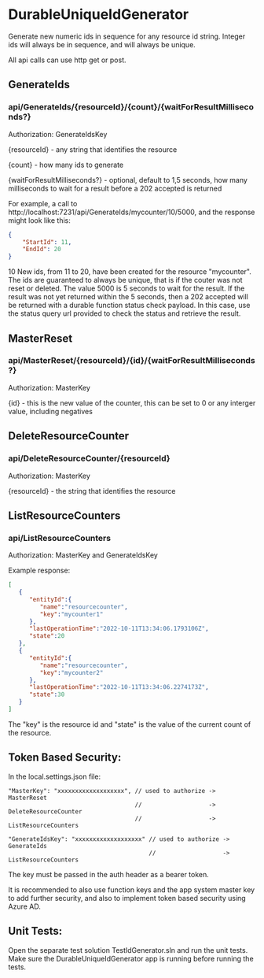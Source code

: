 # DurableUniqueIdGenerator
Generate new numeric ids in sequence for any resource id string. Integer ids will always be in sequence, and will always be unique.

All api calls can use http get or post.

## GenerateIds

### api/GenerateIds/{resourceId}/{count}/{waitForResultMilliseconds?}

Authorization: GenerateIdsKey

{resourceId} - any string that identifies the resource

{count} - how many ids to generate

{waitForResultMilliseconds?} - optional, default to 1,5 seconds, how many milliseconds to wait for a result before a 202 accepted is returned

For example, a call to http://localhost:7231/api/GenerateIds/mycounter/10/5000, and the response might look like this:
```json
{
    "StartId": 11,
    "EndId": 20
}
```
10 New ids, from 11 to 20, have been created for the resource "mycounter". The ids are guaranteed to always be unique, that is if the couter was not reset or deleted. The value 5000 is 5 seconds to wait for the result. If the result was not yet returned within the 5 seconds, then a 202 accepted will be returned with a durable function status check payload. In this case, use the status query url provided to check the status and retrieve the result.

## MasterReset

### api/MasterReset/{resourceId}/{id}/{waitForResultMilliseconds?}

Authorization: MasterKey

{id} - this is the new value of the counter, this can be set to 0 or any interger value, including negatives

## DeleteResourceCounter

### api/DeleteResourceCounter/{resourceId}

Authorization: MasterKey

{resourceId} - the string that identifies the resource

## ListResourceCounters

### api/ListResourceCounters

Authorization: MasterKey and GenerateIdsKey

Example response:
```json
[
   {
      "entityId":{
         "name":"resourcecounter",
         "key":"mycounter1"
      },
      "lastOperationTime":"2022-10-11T13:34:06.1793106Z",
      "state":20
   },
   {
      "entityId":{
         "name":"resourcecounter",
         "key":"mycounter2"
      },
      "lastOperationTime":"2022-10-11T13:34:06.2274173Z",
      "state":30
   }
]
```
The "key" is the resource id and "state" is the value of the current count of the resource.

## Token Based Security:

In the local.settings.json file:

    "MasterKey": "xxxxxxxxxxxxxxxxxxx", // used to authorize -> MasterReset
                                        //                   -> DeleteResourceCounter
                                        //                   -> ListResourceCounters
    
    "GenerateIdsKey": "xxxxxxxxxxxxxxxxxxx" // used to authorize -> GenerateIds
                                            //                   -> ListResourceCounters
    
The key must be passed in the auth header as a bearer token.

It is recommended to also use function keys and the app system master key to add further security, and also to implement token based security using Azure AD.

## Unit Tests:

Open the separate test solution TestIdGenerator.sln and run the unit tests. Make sure the DurableUniqueIdGenerator app is running before running the tests.
